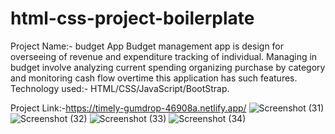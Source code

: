 # html-css-project-boilerplate
Project Name:- budget App
Budget management app is design for overseeing of revenue and expenditure tracking of individual.
Managing in budget involve analyzing current spending organizing purchase by category and monitoring cash flow overtime this application has such features.
Technology used:- 
               HTML/CSS/JavaScript/BootStrap.

Project Link:-https://timely-gumdrop-46908a.netlify.app/
![Screenshot (31)](https://user-images.githubusercontent.com/111452796/216783751-c0f6f3c0-02c3-4afd-a3cb-30e60c61a0f5.png)
![Screenshot (32)](https://user-images.githubusercontent.com/111452796/216783758-242cdc13-b675-4dbb-89a2-c9eb97b86f7c.png)
![Screenshot (33)](https://user-images.githubusercontent.com/111452796/216783759-4e4398da-212a-4bad-9356-0d776154ec53.png)
![Screenshot (34)](https://user-images.githubusercontent.com/111452796/216783760-df2155b8-80fa-484f-ae20-898b190c0df0.png)

 
